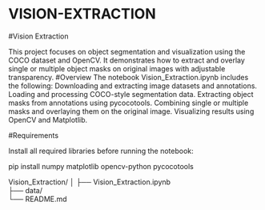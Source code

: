 # VISION-EXTRACTION
#Vision Extraction

This project focuses on object segmentation and visualization using the COCO dataset and OpenCV.
It demonstrates how to extract and overlay single or multiple object masks on original images with adjustable transparency.
#Overview
The notebook Vision_Extraction.ipynb includes the following:
Downloading and extracting image datasets and annotations.
Loading and processing COCO-style segmentation data.
Extracting object masks from annotations using pycocotools.
Combining single or multiple masks and overlaying them on the original image.
Visualizing results using OpenCV and Matplotlib.

#Requirements

Install all required libraries before running the notebook:

pip install numpy matplotlib opencv-python pycocotools

Vision_Extraction/
│
├── Vision_Extraction.ipynb  
├── data/                     
└── README.md               
